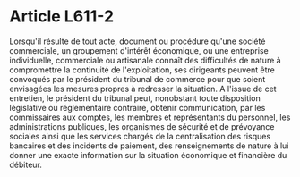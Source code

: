 # Article L611-2

Lorsqu'il résulte de tout acte, document ou procédure qu'une société commerciale, un groupement d'intérêt économique, ou une entreprise individuelle, commerciale ou artisanale connaît des difficultés de nature à compromettre la continuité de l'exploitation, ses dirigeants peuvent être convoqués par le président du tribunal de commerce pour que soient envisagées les mesures propres à redresser la situation.   A l'issue de cet entretien, le président du tribunal peut, nonobstant toute disposition législative ou réglementaire contraire, obtenir communication, par les commissaires aux comptes, les membres et représentants du personnel, les administrations publiques, les organismes de sécurité et de prévoyance sociales ainsi que les services chargés de la centralisation des risques bancaires et des incidents de paiement, des renseignements de nature à lui donner une exacte information sur la situation économique et financière du débiteur.